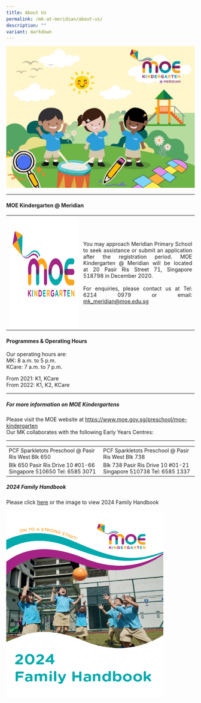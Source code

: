 ```yaml
---
title: About Us
permalink: /mk-at-meridian/about-us/
description: ""
variant: markdown
---
```

![](/images/MK@Meridian/2024/Banner.jpg)
<hr>

#### MOE Kindergarten @ Meridian
<table style="width:100%">
  <tbody><tr>
    <td><img src="/images/MK@Meridian/MK%20Logo.png" alt="Girl in a jacket" style="width:2100px;height:300px; float:left"></td>
    <td><p align="justify">You may approach Meridian Primary School to seek assistance or submit an application after the registration period.
MOE Kindergarten @ Meridian will be located at&nbsp;20 Pasir Ris Street 71, Singapore 518798 in December 2020.<br><br>
For enquiries, please contact us at Tel: 6214 0979
or email: <a href="mk_meridian@moe.edu.sg">mk_meridian@moe.edu.sg</a></p></td>
  </tr>
	<tr></tr>
</tbody></table>


#### Programmes &amp; Operating Hours
Our operating hours are:<br>
MK: 8 a.m. to 5 p.m. <br>
KCare: 7 a.m. to 7 p.m.

From 2021: K1, KCare  
From 2022: K1, K2, KCare
<hr>

##### For more information on MOE Kindergartens
Please visit the MOE website at <a target="_blank" href="https://www.moe.gov.sg/preschool/moe-kindergarten">https://www.moe.gov.sg/preschool/moe-kindergarten</a><br>
Our MK collaborates with the following Early Years Centres:
<hr>

<table style="width:100%">
  <tbody><tr>
    <td>PCF Sparkletots Preschool  
@ Pasir Ris West Blk 650</td>
    <td>PCF Sparkletots Preschool  
@ Pasir Ris West Blk 738</td>
  </tr>
  <tr>
    <td>Blk 650 Pasir Ris Drive 10 #01-66  
Singapore 510650  
Tel: 6585 3071</td>
    <td>Blk 738 Pasir Ris Drive 10 #01-21  
Singapore 510738  
Tel: 6585 1337</td>
  </tr>
</tbody></table>

##### 2024 Family Handbook
<p>Please click <a href="/files/MK/2023/mk%20family%20handbook%202023%20final.pdf">here</a> or the image to view 2024 Family Handbook</p>

<a href="/files/MK/2023/mk%20family%20handbook%202023%20final.pdf"><img style="width:420px;height:500px;" src="/images/MK@Meridian/2023/family%20handbook.png"></a>